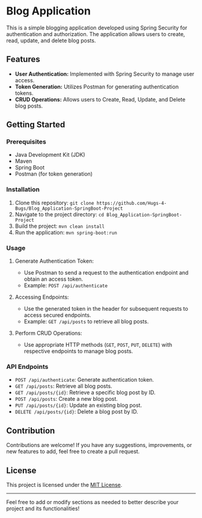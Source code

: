 

# Blog Application

This is a simple blogging application developed using Spring Security for authentication and authorization. The application allows users to create, read, update, and delete blog posts.

## Features

- **User Authentication:** Implemented with Spring Security to manage user access.
- **Token Generation:** Utilizes Postman for generating authentication tokens.
- **CRUD Operations:** Allows users to Create, Read, Update, and Delete blog posts.

## Getting Started

### Prerequisites

- Java Development Kit (JDK)
- Maven
- Spring Boot
- Postman (for token generation)

### Installation

1. Clone this repository: `git clone https://github.com/Hugs-4-Bugs/Blog_Application-SpringBoot-Project`
2. Navigate to the project directory: `cd Blog_Application-SpringBoot-Project`
3. Build the project: `mvn clean install`
4. Run the application: `mvn spring-boot:run`

### Usage

1. Generate Authentication Token:
   - Use Postman to send a request to the authentication endpoint and obtain an access token.
   - Example: `POST /api/authenticate`

2. Accessing Endpoints:
   - Use the generated token in the header for subsequent requests to access secured endpoints.
   - Example: `GET /api/posts` to retrieve all blog posts.

3. Perform CRUD Operations:
   - Use appropriate HTTP methods (`GET`, `POST`, `PUT`, `DELETE`) with respective endpoints to manage blog posts.

### API Endpoints

- `POST /api/authenticate`: Generate authentication token.
- `GET /api/posts`: Retrieve all blog posts.
- `GET /api/posts/{id}`: Retrieve a specific blog post by ID.
- `POST /api/posts`: Create a new blog post.
- `PUT /api/posts/{id}`: Update an existing blog post.
- `DELETE /api/posts/{id}`: Delete a blog post by ID.

## Contribution

Contributions are welcome! If you have any suggestions, improvements, or new features to add, feel free to create a pull request.

## License

This project is licensed under the [MIT License](LICENSE).

---

Feel free to add or modify sections as needed to better describe your project and its functionalities!
